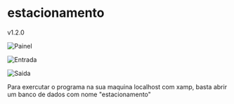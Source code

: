 # estacionamento
v1.2.0


![Painel](https://up117br.screenrec.com/images/f_fFAbq7UrXJNpdS6ZglkBaGHm8w925PT0.png)

![Entrada](https://i.ibb.co/Wk6QxfF/Screenshot-1.png)

![Saida](https://up117br.screenrec.com/images/f_RcLuaxz8osQZ3neYDVEmdb5rXUgIwOTi.png)


Para exercutar o programa na sua maquina localhost com xamp, basta abrir um banco de dados com nome "estacionamento"
